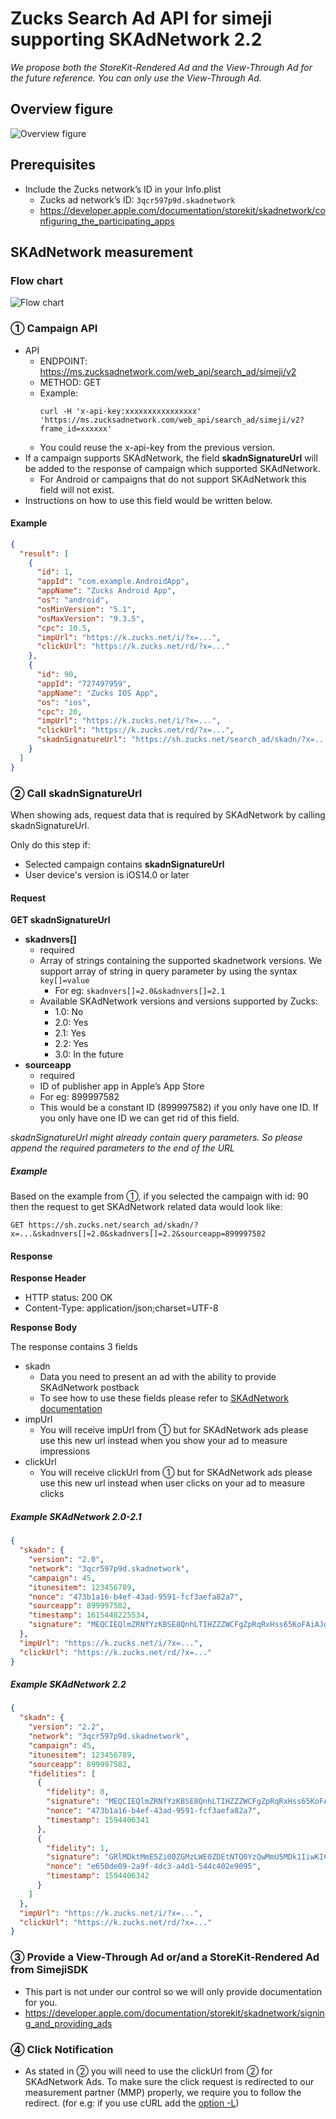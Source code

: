 # Zucks Search Ad API for simeji supporting SKAdNetwork 2.2

_We propose both the StoreKit-Rendered Ad and the View-Through Ad for the future reference. You can only use the
View-Through Ad._

## Overview figure

![Overview figure](image/overview-figure-2-0.png)

## Prerequisites

- Include the Zucks network’s ID in your Info.plist
    - Zucks ad network’s ID: `3qcr597p9d.skadnetwork`
    - https://developer.apple.com/documentation/storekit/skadnetwork/configuring_the_participating_apps

## SKAdNetwork measurement

### Flow chart

![Flow chart](image/flow-chart.png)

### ① Campaign API

- API
    - ENDPOINT: https://ms.zucksadnetwork.com/web_api/search_ad/simeji/v2
    - METHOD: GET
    - Example:
      ```
      curl -H 'x-api-key:xxxxxxxxxxxxxxxx' 'https://ms.zucksadnetwork.com/web_api/search_ad/simeji/v2?frame_id=xxxxxx'
      ```
    - You could reuse the x-api-key from the previous version.
- If a campaign supports SKAdNetwork, the field **skadnSignatureUrl** will be added to the response of campaign which
  supported SKAdNetwork.
    - For Android or campaigns that do not support SKAdNetwork this field will not exist.
- Instructions on how to use this field would be written below.

#### Example

```json
{
  "result": [
    {
      "id": 1,
      "appId": "com.example.AndroidApp",
      "appName": "Zucks Android App",
      "os": "android",
      "osMinVersion": "5.1",
      "osMaxVersion": "9.3.5",
      "cpc": 10.5,
      "impUrl": "https://k.zucks.net/i/?x=...",
      "clickUrl": "https://k.zucks.net/rd/?x=..."
    },
    {
      "id": 90,
      "appId": "727497959",
      "appName": "Zucks IOS App",
      "os": "ios",
      "cpc": 20,
      "impUrl": "https://k.zucks.net/i/?x=...",
      "clickUrl": "https://k.zucks.net/rd/?x=...",
      "skadnSignatureUrl": "https://sh.zucks.net/search_ad/skadn/?x=..."
    }
  ]
}
```

### ② Call skadnSignatureUrl

When showing ads, request data that is required by SKAdNetwork by calling skadnSignatureUrl.

Only do this step if:

- Selected campaign contains **skadnSignatureUrl**
- User device's version is iOS14.0 or later

#### Request

**GET skadnSignatureUrl**

- **skadnvers[]**
    - required
    - Array of strings containing the supported skadnetwork versions. We support array of string in query parameter by
      using the syntax `key[]=value`
        - For eg: `skadnvers[]=2.0&skadnvers[]=2.1`
    - Available SKAdNetwork versions and versions supported by Zucks:
        - 1.0: No
        - 2.0: Yes
        - 2.1: Yes
        - 2.2: Yes
        - 3.0: In the future
- **sourceapp**
    - required
    - ID of publisher app in Apple’s App Store
    - For eg: 899997582
    - This would be a constant ID (899997582) if you only have one ID. If you only have one ID we can get rid of this
      field.

_skadnSignatureUrl might already contain query parameters. So please append the required parameters to the end of the
URL_

##### Example

Based on the example from ①, if you selected the campaign with id: 90 then the request to get SKAdNetwork related data
would look like:

```
GET https://sh.zucks.net/search_ad/skadn/?x=...&skadnvers[]=2.0&skadnvers[]=2.2&sourceapp=899997582
```

#### Response

**Response Header**

- HTTP status: 200 OK
- Content-Type: application/json;charset=UTF-8

**Response Body**

The response contains 3 fields

- skadn
    - Data you need to present an ad with the ability to provide SKAdNetwork postback
    - To see how to use these fields please refer
      to [SKAdNetwork documentation](https://developer.apple.com/documentation/storekit/skadnetwork/signing_and_providing_ads)
- impUrl
    - You will receive impUrl from ① but for SKAdNetwork ads please use this new url instead when you show your ad to
      measure impressions
- clickUrl
    - You will receive clickUrl from ① but for SKAdNetwork ads please use this new url instead when user clicks on your
      ad to measure clicks

##### Example SKAdNetwork 2.0-2.1

```json
{
  "skadn": {
    "version": "2.0",
    "network": "3qcr597p9d.skadnetwork",
    "campaign": 45,
    "itunesitem": 123456789,
    "nonce": "473b1a16-b4ef-43ad-9591-fcf3aefa82a7",
    "sourceapp": 899997582,
    "timestamp": 1615448225534,
    "signature": "MEQCIEQlmZRNfYzKBSE8QnhLTIHZZZWCFgZpRqRxHss65KoFAiAJgJKjdrWdkLUOCCjuEx2RmFS7daRzSVZRVZ8RyMyUXg=="
  },
  "impUrl": "https://k.zucks.net/i/?x=...",
  "clickUrl": "https://k.zucks.net/rd/?x=..."
}
```

##### Example SKAdNetwork 2.2

```json
{
  "skadn": {
    "version": "2.2",
    "network": "3qcr597p9d.skadnetwork",
    "campaign": 45,
    "itunesitem": 123456789,
    "sourceapp": 899997582,
    "fidelities": [
      {
        "fidelity": 0,
        "signature": "MEQCIEQlmZRNfYzKBSE8QnhLTIHZZZWCFgZpRqRxHss65KoFAiAJgJKjdrWdkLUOCCjuEx2RmFS7daRzSVZRVZ8RyMyUXg==",
        "nonce": "473b1a16-b4ef-43ad-9591-fcf3aefa82a7",
        "timestamp": 1594406341
      },
      {
        "fidelity": 1,
        "signature": "GRlMDktMmE5Zi00ZGMzLWE0ZDEtNTQ0YzQwMmU5MDk1IiwKICAgICAgICAgICAgICAgICAgInRpbWVzdGTk0NDA2MzQyIg==",
        "nonce": "e650de09-2a9f-4dc3-a4d1-544c402e9095",
        "timestamp": 1594406342
      }
    ]
  },
  "impUrl": "https://k.zucks.net/i/?x=...",
  "clickUrl": "https://k.zucks.net/rd/?x=..."
}
```

### ③ Provide a View-Through Ad or/and a StoreKit-Rendered Ad from SimejiSDK

- This part is not under our control so we will only provide documentation for you.
- https://developer.apple.com/documentation/storekit/skadnetwork/signing_and_providing_ads

### ④ Click Notification

- As stated in ② you will need to use the clickUrl from ② for SKAdNetwork Ads. To make sure the click request is
  redirected to our measurement partner (MMP) properly, we require you to follow the redirect. (for e.g: if you use cURL
  add the [option -L](https://everything.curl.dev/http/redirects#tell-curl-to-follow-redirects))
